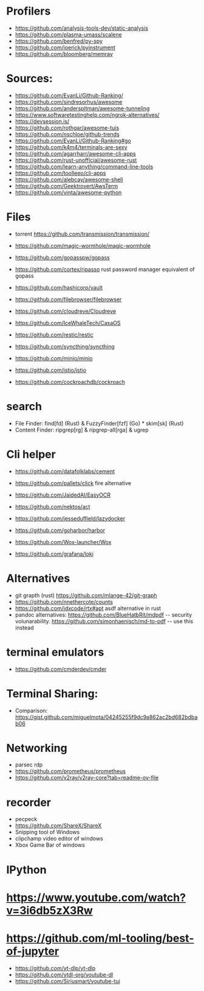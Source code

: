 
# Profilers
* https://github.com/analysis-tools-dev/static-analysis
* https://github.com/plasma-umass/scalene
* https://github.com/benfred/py-spy
* https://github.com/joerick/pyinstrument
* https://github.com/bloomberg/memray

# Sources:
* https://github.com/EvanLi/Github-Ranking/
* https://github.com/sindresorhus/awesome
* https://github.com/anderspitman/awesome-tunneling
* https://www.softwaretestinghelp.com/ngrok-alternatives/
* https://devsession.is/
* https://github.com/rothgar/awesome-tuis
* https://github.com/nschloe/github-trends
* https://github.com/EvanLi/Github-Ranking#go
* https://github.com/k4m4/terminals-are-sexy
* https://github.com/agarrharr/awesome-cli-apps
* https://github.com/rust-unofficial/awesome-rust
* https://github.com/learn-anything/command-line-tools
* https://github.com/toolleeo/cli-apps
* https://github.com/alebcay/awesome-shell
* https://github.com/Geektrovert/AwsTerm
* https://github.com/vinta/awesome-python


# Files
* torrent https://github.com/transmission/transmission/
* https://github.com/magic-wormhole/magic-wormhole

* https://github.com/gopasspw/gopass
* https://github.com/cortex/ripasso rust password manager equivalent of gopass
* https://github.com/hashicorp/vault

* https://github.com/filebrowser/filebrowser
* https://github.com/cloudreve/Cloudreve
* https://github.com/IceWhaleTech/CasaOS
* https://github.com/restic/restic
* https://github.com/syncthing/syncthing
* https://github.com/minio/minio
* https://github.com/istio/istio
* https://github.com/cockroachdb/cockroach


# search
* File Finder: find[fd] (Rust) & FuzzyFinder[fzf] (Go) * skim[sk] (Rust)
* Content Finder: ripgrep[rg] & ripgrep-all[rga] & ugrep


# Cli helper
* https://github.com/datafolklabs/cement
* https://github.com/pallets/click fire alternative
* https://github.com/JaidedAI/EasyOCR
* https://github.com/nektos/act

* https://github.com/jesseduffield/lazydocker
* https://github.com/goharbor/harbor

* https://github.com/Wox-launcher/Wox
* https://github.com/grafana/loki

# Alternatives
* git grapth (rust) https://github.com/mlange-42/git-graph
* https://github.com/nnethercote/counts
* https://github.com/jdxcode/rtx#apt asdf alternative in rust
* pandoc alternatives: https://github.com/BlueHatbRit/mdpdf -- security volunarability. https://github.com/simonhaenisch/md-to-pdf  -- use this instead

# terminal emulators
* https://github.com/cmderdev/cmder

# Terminal Sharing: 
* Comparison: https://gist.github.com/miguelmota/04245255f9dc9a862ac2bd682bdbab06

# Networking
* parsec rdp
* https://github.com/prometheus/prometheus
* https://github.com/v2ray/v2ray-core?tab=readme-ov-file

# recorder
* pecpeck
* https://github.com/ShareX/ShareX
* Snipping tool of Windows
* clipchamp video editor of windows
* Xbox Game Bar of windows

# IPython
# https://www.youtube.com/watch?v=3i6db5zX3Rw
# https://github.com/ml-tooling/best-of-jupyter
* https://github.com/yt-dlp/yt-dlp
* https://github.com/ytdl-org/youtube-dl
* https://github.com/Siriusmart/youtube-tui
